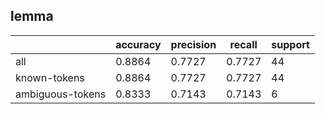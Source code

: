 
## lemma

|                  | accuracy | precision | recall | support |
|------------------|----------|-----------|--------|---------|
| all              | 0.8864   | 0.7727    | 0.7727 | 44      |
| known-tokens     | 0.8864   | 0.7727    | 0.7727 | 44      |
| ambiguous-tokens | 0.8333   | 0.7143    | 0.7143 | 6       |

